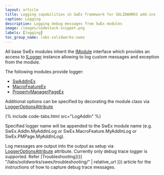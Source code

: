 ```yaml
---
layout: article
title: Logging capabilities in SwEx framework for SOLIDWORKS add-ins
caption: Logging
description: Logging debug messages from SwEx modules
image: /images/codestack-snippet.png
labels: [logging]
toc_group_name: labs-solidworks-swex
---
```

All base SwEx modules inherit the [IModule](https://docs.codestack.net/swex/common/html/T_CodeStack_SwEx_Common_Base_IModule.htm) interface which provides an access to [ILogger](https://docs.codestack.net/swex/common/html/T_CodeStack_SwEx_Common_Diagnostics_ILogger.htm) instance allowing to log custom messages and exception from the module.

The following modules provide logger:

* [SwAddInEx](https://docs.codestack.net/swex/add-in/html/T_CodeStack_SwEx_AddIn_SwAddInEx.htm)
* [MacroFeatureEx](https://docs.codestack.net/swex/macro-feature/html/T_CodeStack_SwEx_MacroFeature_MacroFeatureEx.htm)
* [PropertyManagerPageEx](https://docs.codestack.net/swex/pmpage/html/T_CodeStack_SwEx_PMPage_PropertyManagerPageEx_2.htm)

Additional options can be specified by decorating the module class via [LoggerOptionsAttribute](https://docs.codestack.net/swex/common/html/M_CodeStack_SwEx_Common_Attributes_LoggerOptionsAttribute__ctor.htm)

{% include code-tabs.html src="LogAddIn" %}

Specified logger name will be appended to the SwEx module name (e.g. SwEx.AddIn.MyAddInLog or SwEx.MacroFeature.MyAddInLog or SwEx.PMPage.MyAddInLog).

Log messages are output into the output as setup via [LoggerOptionsAttribute](https://docs.codestack.net/swex/common/html/M_CodeStack_SwEx_Common_Attributes_LoggerOptionsAttribute__ctor.htm) attribute. Currently only debug trace logger is supported. Refer [Troubleshooting]({{ "/labs/solidworks/swex/troubleshooting/" | relative_url }}) article for the instructions of how to capture debug trace messages.